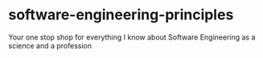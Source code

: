 # software-engineering-principles
Your one stop shop for everything I know about Software Engineering as a science and a profession
